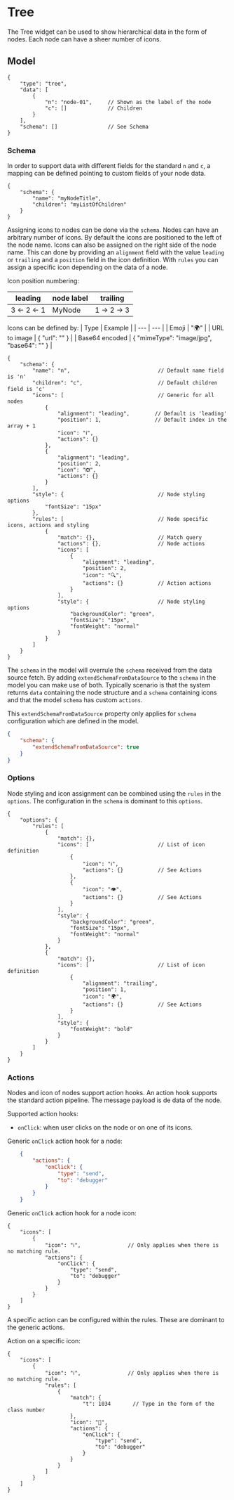 # Tree

The Tree widget can be used to show hierarchical data in the form of nodes. Each node can have a sheer number of icons.

## Model

```jsonc
{
    "type": "tree",
    "data": [
        {
            "n": "node-01",     // Shown as the label of the node
            "c": []             // Children             
        }
    ],
    "schema": []                // See Schema
}
```

### Schema

In order to support data with different fields for the standard `n` and `c`, a mapping can be defined pointing to custom fields of your node data.

```jsonc
{
    "schema": {
        "name": "myNodeTitle",
        "children": "myListOfChildren"
    }
}
```

Assigning icons to nodes can be done via the `schema`. Nodes can have an arbitrary number of icons. By default the icons are positioned to the left of the node name. Icons can also be assigned on the right side of the node name. This can done by providing an `alignment` field with the value `leading` or `trailing` and a `position` field in the icon definition. With `rules` you can assign a specific icon depending on the data of a node.

Icon position numbering:

| leading | node label | trailing |
| --- | --- | --- |
3 <- 2 <- 1 | MyNode | 1 -> 2 -> 3

Icons can be defined by:
| Type | Example |
| --- | --- |
| Emoji | "🌍" |
| URL to image | { "url": "" } |
| Base64 encoded | { "mimeType": "image/jpg", "base64": "" } |

```jsonc
{
    "schema": {
        "name": "n",                            // Default name field is 'n'
        "children": "c",                        // Default children field is 'c'
        "icons": [                              // Generic for all nodes
            {
                "alignment": "leading",        // Default is 'leading'
                "position": 1,                 // Default index in the array + 1
                "icon": "ℹ️",
                "actions": {}
            },
            {
                "alignment": "leading",
                "position": 2,
                "icon": "❎",
                "actions": {}
            }
        ],
        "style": {                              // Node styling options
            "fontSize": "15px"
        },
        "rules": [                              // Node specific icons, actions and styling
            {
                "match": {},                    // Match query
                "actions": {},                  // Node actions
                "icons": [
                    {
                        "alignment": "leading",
                        "position": 2,
                        "icon": "🔍",
                        "actions": {}           // Action actions
                    }
                ],
                "style": {                      // Node styling options
                    "backgroundColor": "green",
                    "fontSize": "15px",
                    "fontWeight": "normal"
                }
            }
        ]
    }
}
```

The `schema` in the model will overrule the `schema` received from the data source fetch. By adding `extendSchemaFromDataSource` to the `schema` in the model you can make use of both. Typically scenario is that the system returns `data` containing the node structure and a `schema` containing icons and that the model `schema` has custom `actions`.

This `extendSchemaFromDataSource` property only applies for `schema` configuration which are defined in the model.

```json
{
    "schema": {
        "extendSchemaFromDataSource": true
    }
}
```

### Options

Node styling and icon assignment can be combined using the `rules` in the `options`. The configuration in the `schema` is dominant to this `options`.

```jsonc
{
    "options": {
        "rules": [
            {
                "match": {},
                "icons": [                      // List of icon definition
                    {
                        "icon": "ℹ️",
                        "actions": {}           // See Actions
                    },
                    {
                        "icon": "👁",
                        "actions": {}           // See Actions
                    }
                ],
                "style": {
                    "backgroundColor": "green",
                    "fontSize": "15px",
                    "fontWeight": "normal"
                }
            },
            {
                "match": {},
                "icons": [                      // List of icon definition
                    {
                        "alignment": "trailing",
                        "position": 1,
                        "icon": "🌍",
                        "actions": {}           // See Actions
                    }
                ],
                "style": {
                    "fontWeight": "bold"
                }
            }
        ]
    }
}
```

### Actions

Nodes and icon of nodes support action hooks. An action hook supports the standard action pipeline. The message payload is de data of the node.

Supported action hooks:

- `onClick`: when user clicks on the node or on one of its icons.

Generic `onClick` action hook for a node:

```json
    {
        "actions": {
            "onClick": {
                "type": "send",
                "to": "debugger"
            }
        }
    }
```

Generic `onClick` action hook for a node icon:

```jsonc
{
    "icons": [
        {
            "icon": "ℹ️",               // Only applies when there is no matching rule.
            "actions": {
                "onClick": {
                    "type": "send",
                    "to": "debugger"
                }
            }
        }
    ]
}
```

A specific action can be configured within the rules. These are dominant to the generic actions.

Action on a specific icon:

```jsonc
{
    "icons": [
        {
            "icon": "ℹ️",               // Only applies when there is no matching rule.
            "rules": [
                {
                    "match": {
                        "t": 1034       // Type in the form of the class number
                    },
                    "icon": "🍺",
                    "actions": {
                        "onClick": {
                            "type": "send",
                            "to": "debugger"
                        }
                    }
                }
            ]
        }
    ]
}
```
